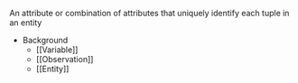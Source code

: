 An attribute or combination of attributes that uniquely identify each tuple in an entity

- Background
	- [[Variable]]
	- [[Observation]]
	- [[Entity]]